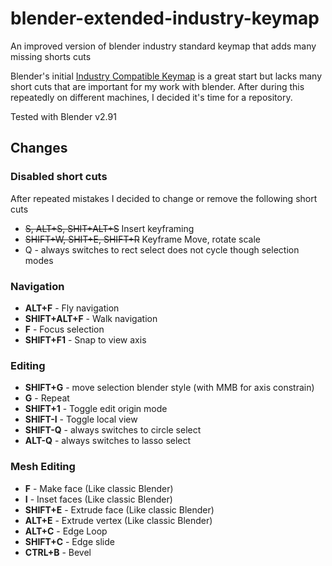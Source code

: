 # blender-extended-industry-keymap
An improved version of blender industry standard keymap that adds many missing shorts cuts

Blender's initial [Industry Compatible Keymap](https://docs.blender.org/manual/en/latest/interface/keymap/industry_compatible.html) is a great start but lacks many short cuts that are important for my work with blender. After during this repeatedly on different machines, I decided it's time for a repository.

Tested with Blender v2.91



## Changes

### Disabled short cuts

After repeated mistakes I decided to change or remove the following short cuts

- ~~S, ALT+S, SHIT+ALT+S~~ Insert keyframing
- ~~SHIFT+W, SHIT+E, SHIFT+R~~ Keyframe Move, rotate scale
- Q - always switches to rect select does not cycle though selection modes



### Navigation

- **ALT+F** - Fly navigation
- **SHIFT+ALT+F** - Walk navigation
- **F** - Focus selection
- **SHIFT+F1** - Snap to view axis 

### Editing

- **SHIFT+G** - move selection blender style (with MMB for axis constrain)
- **G** - Repeat
- **SHIFT+1** - Toggle edit origin mode
- **SHIFT-I** - Toggle local view
- **SHIFT-Q** - always switches to circle select
- **ALT-Q** - always switches to lasso select

### Mesh Editing

- **F** - Make face (Like classic Blender)
- **I** - Inset faces (Like classic Blender)
- **SHIFT+E** - Extrude face (Like classic Blender)
- **ALT+E** - Extrude vertex (Like classic Blender)
- **ALT+C** - Edge Loop
- **SHIFT+C** - Edge slide
- **CTRL+B** - Bevel